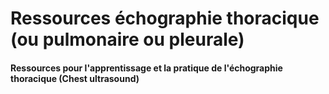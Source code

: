# Ressources échographie thoracique (ou pulmonaire ou pleurale)
#### Ressources pour l'apprentissage et la pratique de l'échographie thoracique (Chest ultrasound)
